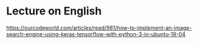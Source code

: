 # Lecture on English
https://ourcodeworld.com/articles/read/981/how-to-implement-an-image-search-engine-using-keras-tensorflow-with-python-3-in-ubuntu-18-04
